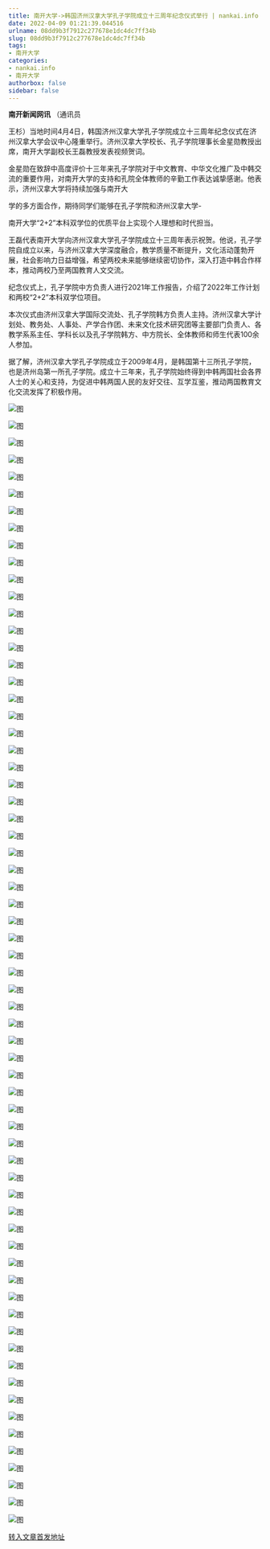 ```yaml
---
title: 南开大学->韩国济州汉拿大学孔子学院成立十三周年纪念仪式举行 | nankai.info
date: 2022-04-09 01:21:39.044516
urlname: 08dd9b3f7912c277678e1dc4dc7ff34b
slug: 08dd9b3f7912c277678e1dc4dc7ff34b
tags: 
- 南开大学
categories:
- nankai.info
- 南开大学
authorbox: false
sidebar: false
---
```

**南开新闻网讯** （通讯员

王杉）当地时间4月4日，韩国济州汉拿大学孔子学院成立十三周年纪念仪式在济州汉拿大学会议中心隆重举行。济州汉拿大学校长、孔子学院理事长金星勋教授出席，南开大学副校长王磊教授发表视频贺词。

金星勋在致辞中高度评价十三年来孔子学院对于中文教育、中华文化推广及中韩交流的重要作用，对南开大学的支持和孔院全体教师的辛勤工作表达诚挚感谢。他表示，济州汉拿大学将持续加强与南开大
<!--more-->
学的多方面合作，期待同学们能够在孔子学院和济州汉拿大学-

南开大学“2+2”本科双学位的优质平台上实现个人理想和时代担当。

王磊代表南开大学向济州汉拿大学孔子学院成立十三周年表示祝贺。他说，孔子学院自成立以来，与济州汉拿大学深度融合，教学质量不断提升，文化活动蓬勃开展，社会影响力日益增强，希望两校未来能够继续密切协作，深入打造中韩合作样本，推动两校乃至两国教育人文交流。

纪念仪式上，孔子学院中方负责人进行2021年工作报告，介绍了2022年工作计划和两校“2+2”本科双学位项目。

本次仪式由济州汉拿大学国际交流处、孔子学院韩方负责人主持。济州汉拿大学计划处、教务处、人事处、产学合作团、未来文化技术研究团等主要部门负责人、各教学系系主任、学科长以及孔子学院韩方、中方院长、全体教师和师生代表100余人参加。

据了解，济州汉拿大学孔子学院成立于2009年4月，是韩国第十三所孔子学院，也是济州岛第一所孔子学院。成立十三年来，孔子学院始终得到中韩两国社会各界人士的关心和支持，为促进中韩两国人民的友好交往、互学互鉴，推动两国教育文化交流发挥了积极作用。

![图](http://news.nankai.edu.cn/ywsd/system/2022/04/07/g)

![图](http://news.nankai.edu.cn/ywsd/system/2022/04/07/p)

![图](http://news.nankai.edu.cn/ywsd/system/2022/04/07/j)

![图](http://news.nankai.edu.cn/ywsd/system/2022/04/07/)

![图](http://news.nankai.edu.cn/ywsd/system/2022/04/07/1)

![图](http://news.nankai.edu.cn/ywsd/system/2022/04/07/f)

![图](http://news.nankai.edu.cn/ywsd/system/2022/04/07/1)

![图](http://news.nankai.edu.cn/ywsd/system/2022/04/07/8)

![图](http://news.nankai.edu.cn/ywsd/system/2022/04/07/a)

![图](http://news.nankai.edu.cn/ywsd/system/2022/04/07/2)

![图](http://news.nankai.edu.cn/ywsd/system/2022/04/07/d)

![图](http://news.nankai.edu.cn/ywsd/system/2022/04/07/c)

![图](http://news.nankai.edu.cn/ywsd/system/2022/04/07/_)

![图](http://news.nankai.edu.cn/ywsd/system/2022/04/07/3)

![图](http://news.nankai.edu.cn/ywsd/system/2022/04/07/2)

![图](http://news.nankai.edu.cn/ywsd/system/2022/04/07/3)

![图](http://news.nankai.edu.cn/ywsd/system/2022/04/07/5)

![图](http://news.nankai.edu.cn/ywsd/system/2022/04/07/4)

![图](http://news.nankai.edu.cn/ywsd/system/2022/04/07/0)

![图](http://news.nankai.edu.cn/ywsd/system/2022/04/07/0)

![图](http://news.nankai.edu.cn/ywsd/system/2022/04/07/0)

![图](http://news.nankai.edu.cn/ywsd/system/2022/04/07/3)

![图](http://news.nankai.edu.cn/ywsd/system/2022/04/07/0)

![图](http://news.nankai.edu.cn/ywsd/system/2022/04/07/0)

![图](http://news.nankai.edu.cn/)

![图](http://news.nankai.edu.cn/ywsd/system/2022/04/07/3)

![图](http://news.nankai.edu.cn/ywsd/system/2022/04/07/5)

![图](http://news.nankai.edu.cn/ywsd/system/2022/04/07/4)

![图](http://news.nankai.edu.cn/)

![图](http://news.nankai.edu.cn/ywsd/system/2022/04/07/0)

![图](http://news.nankai.edu.cn/ywsd/system/2022/04/07/0)

![图](http://news.nankai.edu.cn/ywsd/system/2022/04/07/0)

![图](http://news.nankai.edu.cn/)

![图](http://news.nankai.edu.cn/ywsd/system/2022/04/07/3)

![图](http://news.nankai.edu.cn/ywsd/system/2022/04/07/0)

![图](http://news.nankai.edu.cn/ywsd/system/2022/04/07/0)

![图](http://news.nankai.edu.cn/)

![图](http://news.nankai.edu.cn/ywsd/system/2022/04/07/c)

![图](http://news.nankai.edu.cn/ywsd/system/2022/04/07/i)

![图](http://news.nankai.edu.cn/ywsd/system/2022/04/07/p)

![图](http://news.nankai.edu.cn/)

![图](http://news.nankai.edu.cn/ywsd/system/2022/04/07/n)

![图](http://news.nankai.edu.cn/ywsd/system/2022/04/07/c)

![图](http://news.nankai.edu.cn/ywsd/system/2022/04/07/)

![图](http://news.nankai.edu.cn/ywsd/system/2022/04/07/u)

![图](http://news.nankai.edu.cn/ywsd/system/2022/04/07/d)

![图](http://news.nankai.edu.cn/ywsd/system/2022/04/07/e)

![图](http://news.nankai.edu.cn/ywsd/system/2022/04/07/)

![图](http://news.nankai.edu.cn/ywsd/system/2022/04/07/i)

![图](http://news.nankai.edu.cn/ywsd/system/2022/04/07/a)

![图](http://news.nankai.edu.cn/ywsd/system/2022/04/07/k)

![图](http://news.nankai.edu.cn/ywsd/system/2022/04/07/n)

![图](http://news.nankai.edu.cn/ywsd/system/2022/04/07/a)

![图](http://news.nankai.edu.cn/ywsd/system/2022/04/07/n)

![图](http://news.nankai.edu.cn/ywsd/system/2022/04/07/)

![图](http://news.nankai.edu.cn/ywsd/system/2022/04/07/s)

![图](http://news.nankai.edu.cn/ywsd/system/2022/04/07/w)

![图](http://news.nankai.edu.cn/ywsd/system/2022/04/07/e)

![图](http://news.nankai.edu.cn/ywsd/system/2022/04/07/n)

![图](http://news.nankai.edu.cn/)

![图](http://news.nankai.edu.cn/)

![图](http://news.nankai.edu.cn/ywsd/system/2022/04/07/:)

![图](http://news.nankai.edu.cn/ywsd/system/2022/04/07/p)

![图](http://news.nankai.edu.cn/ywsd/system/2022/04/07/t)

![图](http://news.nankai.edu.cn/ywsd/system/2022/04/07/t)

![图](http://news.nankai.edu.cn/ywsd/system/2022/04/07/h)

[转入文章首发地址](http://news.nankai.edu.cn/ywsd/system/2022/04/07/030050821.shtml)